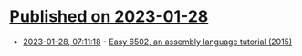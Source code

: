 # [Published on 2023-01-28](index.md)

* [2023-01-28, 07:11:18](https://lobste.rs/s/fhmhcy/easy_6502_assembly_language_tutorial) - [Easy 6502, an assembly language tutorial (2015)](https://skilldrick.github.io/easy6502/)
